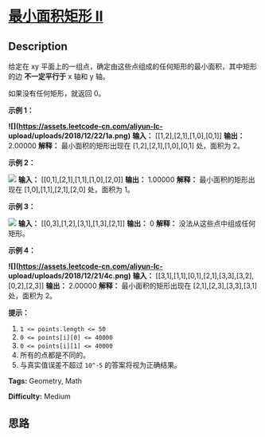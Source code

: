 # [最小面积矩形 II][title]

## Description

给定在 xy 平面上的一组点，确定由这些点组成的任何矩形的最小面积，其中矩形的边 **不一定平行于** x 轴和 y 轴。

如果没有任何矩形，就返回 0。



**示例 1：**

**![](https://assets.leetcode-cn.com/aliyun-lc-
upload/uploads/2018/12/22/1a.png)**
            **输入：** [[1,2],[2,1],[1,0],[0,1]]    **输出：** 2.00000    **解释：** 最小面积的矩形出现在 [1,2],[2,1],[1,0],[0,1] 处，面积为 2。

**示例 2：**

![](https://assets.leetcode-cn.com/aliyun-lc-upload/uploads/2018/12/23/2.png)
            **输入：** [[0,1],[2,1],[1,1],[1,0],[2,0]]    **输出：** 1.00000    **解释：** 最小面积的矩形出现在 [1,0],[1,1],[2,1],[2,0] 处，面积为 1。    

**示例 3：**

![](https://assets.leetcode-cn.com/aliyun-lc-upload/uploads/2018/12/23/3.png)
            **输入：** [[0,3],[1,2],[3,1],[1,3],[2,1]]    **输出：** 0    **解释：** 没法从这些点中组成任何矩形。    

**示例 4：**

**![](https://assets.leetcode-cn.com/aliyun-lc-
upload/uploads/2018/12/21/4c.png)**
            **输入：** [[3,1],[1,1],[0,1],[2,1],[3,3],[3,2],[0,2],[2,3]]    **输出：** 2.00000    **解释：** 最小面积的矩形出现在 [2,1],[2,3],[3,3],[3,1] 处，面积为 2。    



**提示：**

  1. `1 <= points.length <= 50`
  2. `0 <= points[i][0] <= 40000`
  3. `0 <= points[i][1] <= 40000`
  4. 所有的点都是不同的。
  5. 与真实值误差不超过 `10^-5` 的答案将视为正确结果。


**Tags:** Geometry, Math

**Difficulty:** Medium

## 思路

[title]: https://leetcode-cn.com/problems/minimum-area-rectangle-ii
